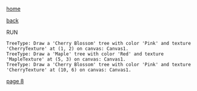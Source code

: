 [home](./page01.md)

[back](./page06.md)

RUN
```
TreeType: Draw a 'Cherry Blossom' tree with color 'Pink' and texture 'CherryTexture' at (1, 2) on canvas: Canvas1.
TreeType: Draw a 'Maple' tree with color 'Red' and texture 'MapleTexture' at (5, 3) on canvas: Canvas1.
TreeType: Draw a 'Cherry Blossom' tree with color 'Pink' and texture 'CherryTexture' at (10, 6) on canvas: Canvas1.
```
[page 8](./page08.md)
